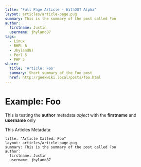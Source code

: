 ```yaml
---
title: "Full Page Article - WithOUT Alpha"
layout: articles/article-page.pug
summary: This is the summary of the post called Foo
author: 
  firstname: Justin
  username: jhyland87
tags:
  - Linux
  - RHEL 6
  - Jhyland87
  - Perl 5
  - PHP 5
share:
  title: 'Article: Foo'
  summary: Short summary of the Foo post
  href: http://geekwiki.local/posts/foo.html
---
```


# Example: Foo

This is testing the **author** metadata *object* with the **firstname** and **username** only

This Articles Metadata:

    title: "Article Called: Foo"
    layout: articles/article-page.pug
    summary: This is the summary of the post called Foo
    author: 
      firstname: Justin
      username: jhyland87
